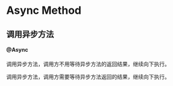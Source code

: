 # Async Method

## 调用异步方法
#### @Async

调用异步方法，调用方不用等待异步方法的返回结果，继续向下执行。

调用异步方法，调用方需要等待异步方法返回的结果，继续向下执行。
